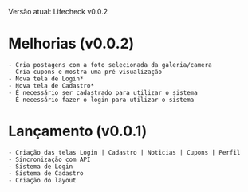 Versão atual: Lifecheck v0.0.2

# Melhorias (v0.0.2)

    - Cria postagens com a foto selecionada da galeria/camera
    - Cria cupons e mostra uma pré visualização
    - Nova tela de Login*
    - Nova tela de Cadastro*
    - É necessário ser cadastrado para utilizar o sistema
    - É necessário fazer o login para utilizar o sistema

# Lançamento (v0.0.1)

    - Criação das telas Login | Cadastro | Noticias | Cupons | Perfil
    - Sincronização com API
    - Sistema de Login
    - Sistema de Cadastro
    - Criação do layout


